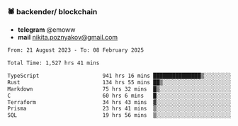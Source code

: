 ### 🕷 backender/ blockchain
- **telegram** @emoww
- **mail** nikita.poznyakov@gmail.com

<!--START_SECTION:waka-->

```txt
From: 21 August 2023 - To: 08 February 2025

Total Time: 1,527 hrs 41 mins

TypeScript                    941 hrs 16 mins ███████████████▒░░░░░░░░░   61.40 %
Rust                          134 hrs 55 mins ██▒░░░░░░░░░░░░░░░░░░░░░░   08.80 %
Markdown                      75 hrs 32 mins  █▒░░░░░░░░░░░░░░░░░░░░░░░   04.93 %
C                             60 hrs 6 mins   █░░░░░░░░░░░░░░░░░░░░░░░░   03.92 %
Terraform                     34 hrs 43 mins  ▓░░░░░░░░░░░░░░░░░░░░░░░░   02.27 %
Prisma                        23 hrs 41 mins  ▒░░░░░░░░░░░░░░░░░░░░░░░░   01.55 %
SQL                           19 hrs 56 mins  ▒░░░░░░░░░░░░░░░░░░░░░░░░   01.30 %
```

<!--END_SECTION:waka-->




